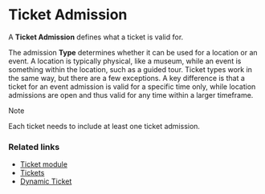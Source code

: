 # Ticket Admission

A **Ticket Admission** defines what a ticket is valid for. 

The admission **Type** determines whether it can be used for a location or an event. 
A location is typically physical, like a museum, while an event is something within the location, such as a guided tour.
Ticket types work in the same way, but there are a few exceptions. A key difference is that a ticket for an event admission is valid for a specific time only, while location admissions are open and thus valid for any time within a larger timeframe.

> [!NOTE]
> Each ticket needs to include at least one ticket admission.

### Related links
- [Ticket module](../intro.md)
- [Tickets](./ticket.md)
- [Dynamic Ticket](./DynamicTicket.md)